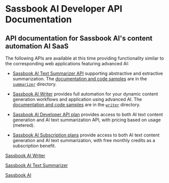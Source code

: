 # Sassbook AI Developer API Documentation

## API documentation for Sassbook AI's content automation AI SaaS


The following APIs are available at this time providing functionality similar
to the corresponding web applications featuring advanced AI:

* [Sassbook AI Text Summarizer API](https://sassbook.com/ai-text-summarizer-api "AI summary generator API supporting both extractive and abstractive summarization") supporting abstractive and extractive summarization. The [documentation and code samples](./summarizer) are in the [`summarizer`](./summarizer) directory.

* [Sassbook AI Writer](https://sassbook.com/ai-text-generator-api "AI content generator API for full content generation automation") provides full automation for your dynamic content generation workflows and application using advanced AI. The [documentation and code samples](./writer) are in the [`writer`](./writer) directory.
  
* [Sassbook AI Developer API plan](https://sassbook.com/developer-api "AI text content generator API and AI text summarizer API for content automation") provides
  access to both AI text content generation and AI text summarization API, with pricing based on usage (metered). 

* [Sassbook AI Subscription plans](https://sassbook.com/pricing "AI text content generator and AI text summarizer web applications for content automation") provide  access to both AI text content generation and AI text summarization, with free monthly credits as a subscription benefit. 

[Sassbook AI Writer](https://sassbook.com/ai-writer "Sassbook AI Writer web application featuring state-of-the-art automatic content generation")

[Sassbook AI Text Summarizer](https://sassbook.com/ai-summarizer "Sassbook AI Text Summarizer web application featuring state-of-the-art automatic text summarization")

[Sassbook AI](https://sassbook.com "Sassbook AI Summarizer and AI Writer - State-of-the-art Content Automation with AI")
